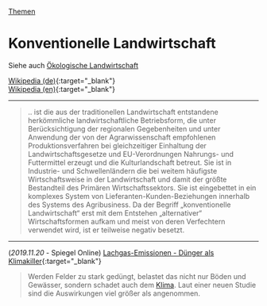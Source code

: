 [Themen](../themen.html)   

# Konventionelle Landwirtschaft

Siehe auch [Ökologische Landwirtschaft](../thema/oeko_landwirtschaft.html)

[Wikipedia (de)](https://de.wikipedia.org/wiki/Konventionelle_Landwirtschaft){:target="_blank"}   
[Wikipedia (en)](https://en.wikipedia.org/wiki/Agriculture){:target="_blank"}   

---

> .. ist die aus der traditionellen Landwirtschaft entstandene herkömmliche landwirtschaftliche Betriebsform, die unter Berücksichtigung der regionalen Gegebenheiten und unter Anwendung der von der Agrarwissenschaft empfohlenen Produktionsverfahren bei gleichzeitiger Einhaltung der Landwirtschaftsgesetze und EU-Verordnungen Nahrungs- und Futtermittel erzeugt und die Kulturlandschaft betreut. Sie ist in Industrie- und Schwellenländern die bei weitem häufigste Wirtschaftsweise in der Landwirtschaft und damit der größte Bestandteil des Primären Wirtschaftssektors. Sie ist eingebettet in ein komplexes System von Lieferanten-Kunden-Beziehungen innerhalb des Systems des Agribusiness. Da der Begriff „konventionelle Landwirtschaft“ erst mit dem Entstehen „alternativer“ Wirtschaftsformen aufkam und meist von deren Verfechtern verwendet wird, ist er teilweise negativ besetzt.

---
(_2019.11.20_ - Spiegel Online) [Lachgas-Emissionen - Dünger als Klimakiller](https://www.spiegel.de/wissenschaft/natur/stickstoff-duenger-schadet-dem-klima-mehr-als-bedacht-a-1297071.html){:target="_blank"}   
> Werden Felder zu stark gedüngt, belastet das nicht nur Böden und Gewässer, sondern schadet auch dem [Klima](../thema/klimawandel.html). Laut einer neuen Studie sind die Auswirkungen viel größer als angenommen.
